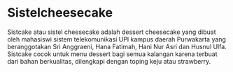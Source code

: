 # Sistelcheesecake
 Sistcake atau sistel cheesecake adalah dessert cheesecake yang dibuat oleh mahasiswi sistem telekomunikasi UPI kampus daerah Purwakarta yang beranggotakan Sri Anggraeni, Hana Fatimah, Hani Nur Asri dan Husnul Ulfa. Sistcake cocok untuk menu dessert bagi semua kalangan karena terbuat dari bahan berkualitas, dilengkapi dengan toping keju atau strawberry.
